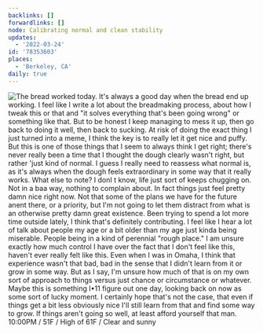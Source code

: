 ```yaml
---
backlinks: []
forwardlinks: []
node: Calibrating normal and clean stability
updates:
  - '2022-03-24'
id: '78353603'
places:
  - 'Berkeley, CA'
daily: true
---
```

![The bread worked today. It's always a good day when the bread end up working. I feel like I write a lot about the breadmaking process, about how I tweak this or that and "it solves everything that's been going wrong" or something like that. But to be honest I keep managing to mess it up, then go back to doing it well, then back to sucking. At risk of doing the exact thing I just turned into a meme, I think the key is to really let it get nice and puffy. But this is one of those things that I seem to always think I get right; there's never really been a time that I thought the dough clearly wasn't right, but rather 'just kind of normal. I guess I really need to reassess what normal is, as it's always when the dough feels extraordinary in some way that it really works. What else to note? I donI t know, life just sort of keeps chugging on. Not in a baa way, nothing to complain about. In fact things just feel pretty damn nice right now. Not that some of the plans we have for the future anent there, or a priority, but I'm not going to let them distract from what is an otherwise pretty damn great existence. Been trying to spend a lot more time outside lately, I think that's definitely contributing. I feel like I hear a lot of talk about people my age or a bit older than my age just kinda being miserable. People being in a kind of perennial "rough place." I am unsure exactly how much control I have over the fact that I don't feel like this, haven't ever really felt like this. Even when I was in Omaha, I think that experience wasn't that bad, bad in the sense that I didn't learn from it or grow in some way. But as I say, I'm unsure how much of that is on my own sort of approach to things versus just chance or circumstance or whatever. Maybe this is something I•11 figure out one day, looking back on now as some sort of lucky moment. I certainly hope that's not the case, that even if things get a bit less obviously nice I'll still learn from that and find some way to grow. If things aren't going so well, at least afford yourself that man. 10:00PM / 51F / High of 61F / Clear and sunny](images/78353603/PrsarVkabM-daily.webp "")
